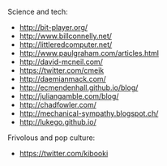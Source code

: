 Science and tech:

 - http://bit-player.org/
 - http://www.billconnelly.net/
 - http://littleredcomputer.net/
 - http://www.paulgraham.com/articles.html
 - http://david-mcneil.com/
 - https://twitter.com/cmeik
 - http://daemianmack.com/
 - http://ecmendenhall.github.io/blog/
 - http://juliangamble.com/blog/
 - http://chadfowler.com/
 - http://mechanical-sympathy.blogspot.ch/
 - http://lukego.github.io/

Frivolous and pop culture:

 - https://twitter.com/kibooki
